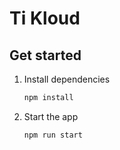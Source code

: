 # Ti Kloud

## Get started

1. Install dependencies

   ```bash
   npm install
   ```

2. Start the app

   ```bash
   npm run start
   ```
